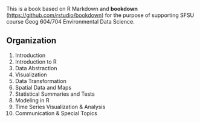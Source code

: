 This is a book based on R Markdown and **bookdown** (https://github.com/rstudio/bookdown) for the purpose of supporting SFSU course Geog 604/704 Environmental Data Science.

## Organization
  1. Introduction
  2. Introduction to R
  3. Data Abstraction
  4. Visualization
  5. Data Transformation
  6. Spatial Data and Maps
  7. Statistical Summaries and Tests
  8. Modeling in R
  9. Time Series Visualization & Analysis
 10. Communication & Special Topics
